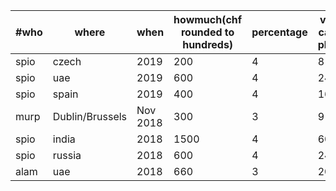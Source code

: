 | #who | where           | when     | howmuch(chf rounded to hundreds) | percentage | voluntary-carbontax-pledge(chf) |
|------|-----------------|----------|----------------------------------|------------|---------------------------------|
| spio | czech           | 2019     | 200                              | 4          | 8                               |
| spio | uae             | 2019     | 600                              | 4          | 24                              |
| spio | spain           | 2019     | 400                              | 4          | 16                              |
| murp | Dublin/Brussels | Nov 2018 | 300                              | 3          | 9                               |
| spio | india           | 2018     | 1500                             | 4          | 60                              |
| spio | russia          | 2018     | 600                              | 4          | 24                              |
| alam | uae             | 2018     | 660                              | 3          | 20                              |


